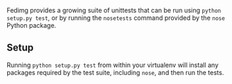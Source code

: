 Fedimg provides a growing suite of unittests that can be run using `python
setup.py test`, or by running the `nosetests` command provided by the `nose`
Python package.

## Setup

Running `python setup.py test` from within your virtualenv will install any
packages required by the test suite, including `nose`, and then run the tests.
